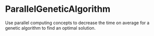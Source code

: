 # ParallelGeneticAlgorithm
Use parallel computing concepts to decrease the time on average for a genetic algorithm to find an optimal solution.
